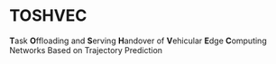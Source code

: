 # TOSHVEC

**T**ask **O**ffloading and **S**erving **H**andover of
**V**ehicular **E**dge **C**omputing Networks
Based on Trajectory Prediction
